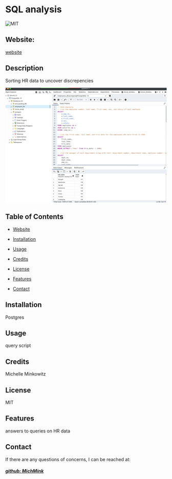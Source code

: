 # SQL analysis
![MIT](https://img.shields.io/badge/License-MIT-blue)

## Website: 
[website](michelleaminkowitz@gmail.com)

## Description
Sorting HR data to uncover discrepencies

![app_image](mockup.png)

## Table of Contents
- [Website](#website)
- [Installation](#installation)
- [Usage](#usage)
- [Credits](#credits)
- [License](#license)
- [Features](#features)

- [Contact](#contact)

## Installation
Postgres

## Usage
query script

## Credits
Michelle Minkowitz

## License
MIT

## Features
answers to queries on HR data



## Contact
If there are any questions of concerns, I can be reached at:
##### [github: MichMink](https://github.com/MichMink)
